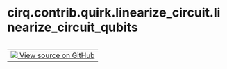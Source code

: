 <div itemscope itemtype="http://developers.google.com/ReferenceObject">
<meta itemprop="name" content="cirq.contrib.quirk.linearize_circuit.linearize_circuit_qubits" />
<meta itemprop="path" content="Stable" />
</div>

# cirq.contrib.quirk.linearize_circuit.linearize_circuit_qubits

<!-- Insert buttons and diff -->

<table class="tfo-notebook-buttons tfo-api" align="left">

<td>
  <a target="_blank" href="https://github.com/quantumlib/cirq/tree/master/cirq/contrib/quirk/linearize_circuit.py">
    <img src="https://www.tensorflow.org/images/GitHub-Mark-32px.png" />
    View source on GitHub
  </a>
</td>
</table>





<pre class="devsite-click-to-copy prettyprint lang-py tfo-signature-link">
<code>cirq.contrib.quirk.linearize_circuit.linearize_circuit_qubits(
    circuit: <a href="../../../../cirq/circuits/Circuit.md"><code>cirq.circuits.Circuit</code></a>,
    qubit_order: <a href="../../../../cirq/ops/QubitOrderOrList.md"><code>cirq.ops.QubitOrderOrList</code></a> = cirq.ops.QubitOrder.DEFAULT
) -> None
</code></pre>



<!-- Placeholder for "Used in" -->
